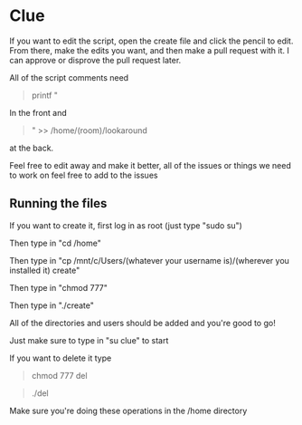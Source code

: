 # Clue 
If you want to edit the script, open the create file and click the pencil to edit. From there, make the edits you want, and then make a pull request with it. I can approve or disprove the pull request later. 

All of the script comments need
> printf "

In the front and 
> " >> /home/(room)/lookaround

at the back. 

Feel free to edit away and make it better, all of the issues or things we need to work on feel free to add to the issues

## Running the files

If you want to create it, first log in as root (just type "sudo su")

Then type in "cd /home"

Then type in "cp /mnt/c/Users/(whatever your username is)/(wherever you installed it) create"

Then type in "chmod 777"

Then type in "./create"

All of the directories and users should be added and you're good to go!

Just make sure to type in "su clue" to start

If you want to delete it type
> chmod 777 del

> ./del

Make sure you're doing these operations in the /home directory
